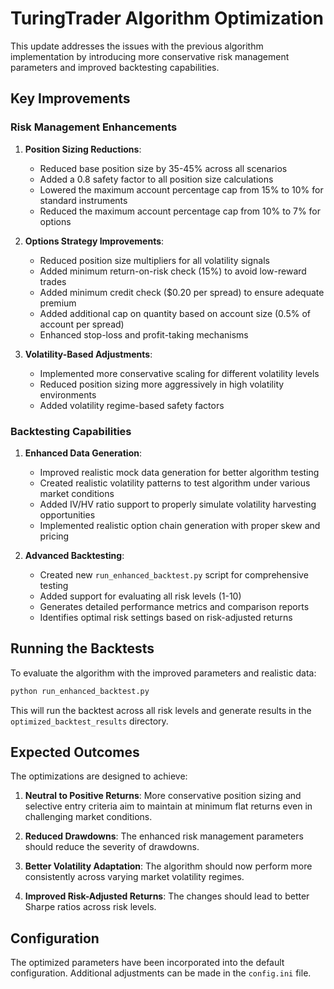 # TuringTrader Algorithm Optimization

This update addresses the issues with the previous algorithm implementation by introducing more conservative risk management parameters and improved backtesting capabilities.

## Key Improvements

### Risk Management Enhancements

1. **Position Sizing Reductions**:
   - Reduced base position size by 35-45% across all scenarios
   - Added a 0.8 safety factor to all position size calculations
   - Lowered the maximum account percentage cap from 15% to 10% for standard instruments
   - Reduced the maximum account percentage cap from 10% to 7% for options

2. **Options Strategy Improvements**:
   - Reduced position size multipliers for all volatility signals
   - Added minimum return-on-risk check (15%) to avoid low-reward trades
   - Added minimum credit check ($0.20 per spread) to ensure adequate premium
   - Added additional cap on quantity based on account size (0.5% of account per spread)
   - Enhanced stop-loss and profit-taking mechanisms

3. **Volatility-Based Adjustments**:
   - Implemented more conservative scaling for different volatility levels
   - Reduced position sizing more aggressively in high volatility environments
   - Added volatility regime-based safety factors

### Backtesting Capabilities

1. **Enhanced Data Generation**:
   - Improved realistic mock data generation for better algorithm testing
   - Created realistic volatility patterns to test algorithm under various market conditions
   - Added IV/HV ratio support to properly simulate volatility harvesting opportunities
   - Implemented realistic option chain generation with proper skew and pricing

2. **Advanced Backtesting**:
   - Created new `run_enhanced_backtest.py` script for comprehensive testing
   - Added support for evaluating all risk levels (1-10)
   - Generates detailed performance metrics and comparison reports
   - Identifies optimal risk settings based on risk-adjusted returns

## Running the Backtests

To evaluate the algorithm with the improved parameters and realistic data:

```bash
python run_enhanced_backtest.py
```

This will run the backtest across all risk levels and generate results in the `optimized_backtest_results` directory.

## Expected Outcomes

The optimizations are designed to achieve:

1. **Neutral to Positive Returns**: More conservative position sizing and selective entry criteria aim to maintain at minimum flat returns even in challenging market conditions.

2. **Reduced Drawdowns**: The enhanced risk management parameters should reduce the severity of drawdowns.

3. **Better Volatility Adaptation**: The algorithm should now perform more consistently across varying market volatility regimes.

4. **Improved Risk-Adjusted Returns**: The changes should lead to better Sharpe ratios across risk levels.

## Configuration

The optimized parameters have been incorporated into the default configuration. Additional adjustments can be made in the `config.ini` file.